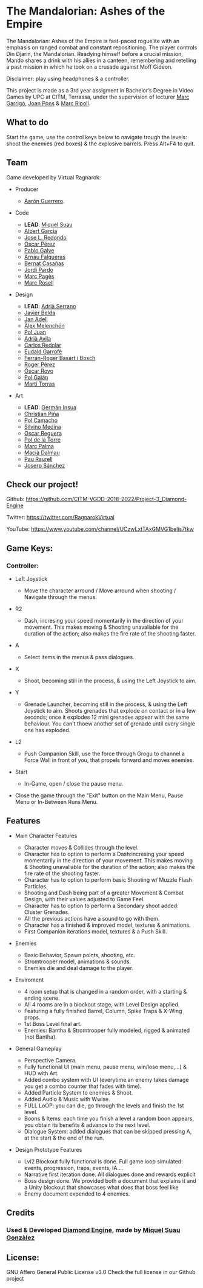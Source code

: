 ﻿# The Mandalorian: Ashes of the Empire

The Mandalorian: Ashes of the Empire is fast-paced roguelite with an emphasis on ranged combat and constant repositioning. The player controls Din Djarin, the Mandalorian. Readying himself before a crucial mission, Mando shares a drink with his allies in a canteen, remembering and retelling a past mission in which he took on a crusade against Moff Gideon.

Disclaimer: play using headphones & a controller.

This project is made as a 3rd year assigment in Bachelor’s Degree in Video Games by UPC at CITM, Terrassa, under the supervision of lecturer [Marc Garrigó](www.linkedin.com/in/mgarrigo/), [Joan Pons](https://www.linkedin.com/in/joanjoseppons/) & [Marc Ripoll](https://www.linkedin.com/in/marc-ripoll-tarr%C3%A9-2625303b/?originalSubdomain=es).


## What to do
Start the game, use the control keys below to navigate trough the levels: shoot the enemies (red boxes) & the explosive barrels. Press Alt+F4 to quit.

## Team
Game developed by Virtual Ragnarok:

* Producer
	- [Aarón Guerrero](https://www.linkedin.com/in/aar%C3%B3n-guerrero-cruz-5a2333164/).

* Code
	- **LEAD**: [Miquel Suau](https://www.linkedin.com/in/miquel-suau-gonzalez/)
	- [Albert Garcia](https://www.linkedin.com/in/albert-garcia-belerda/)
	- [Jose L. Redondo](https://www.linkedin.com/in/jose-lu%C3%ADs-redondo-tello-44918b19b/)
	- [Oscar Pérez](https://www.linkedin.com/in/oscar-p%C3%A9rez-mart%C3%ADn-94a3a5196/)
	- [Pablo Galve](https://www.linkedin.com/in/pablogalve/)
	- [Arnau Falgueras](https://www.linkedin.com/in/arnau-falgueras-baa55a1b2/)
	- [Bernat Casañas](https://www.linkedin.com/in/bernat-casa%C3%B1as-masip-a91537160/)
	- [Jordi Pardo](https://www.linkedin.com/in/jordi-pardo-gutierrez/)
	- [Marc Pagès](https://www.linkedin.com/in/marc-pagès-francesch-7206b3186/)
	- [Marc Rosell](https://www.linkedin.com/in/marc-rosell-hernandez/)

* Design
	- **LEAD**: [Adrià Serrano](https://www.linkedin.com/in/adri%C3%A0-serrano-l%C3%B3pez-7196a91a3/)
	- [Javier Belda](https://www.linkedin.com/in/javier-belda-gonz%C3%A1lez-59718112b/)
	- [Jan Adell](https://www.linkedin.com/in/jan-adell-41a5341a3/)
	- [Àlex Melenchón](https://www.linkedin.com/in/alex-melench%C3%B3n-maza-a46981195/)
	- [Pol Juan](https://www.linkedin.com/in/pol-juan-santos-72004420a/)
	- [Adrià Avila](https://www.linkedin.com/in/adria-avila-borrallo-427705209/)
	- [Carlos Redolar](https://www.linkedin.com/in/carlos-redolar/)
	- [Eudald Garrofé](https://www.linkedin.com/in/eudald-garrof%C3%A9-flix-6a7427153/)
	- [Ferran-Roger Basart i Bosch](https://www.linkedin.com/in/ferran-roger-basart-i-bosch-606b5a195/)
	- [Roger Pérez](https://github.com/Rugiacreed)
	- [Óscar Royo](https://github.com/oscarroyo4)
	- [Pol Galán](https://github.com/pgalmor)
	- [Martí Torras](https://www.linkedin.com/in/mart%C3%AD-torras-640466185/)

* Art
	- **LEAD**: [Germán Insua](https://www.linkedin.com/in/germaninsua/)
	- [Christian Piña](https://www.linkedin.com/in/christian-p-9007b012a/)
	- [Pol Camacho](https://www.linkedin.com/in/pol-camacho-banal-6611671a1/)
	- [Silvino Medina](https://www.linkedin.com/in/silvino-medina-cardona-476558197/)
	- [Oscar Reguera](https://www.linkedin.com/in/oscarrep/)
	- [Pol de la Torre](https://www.linkedin.com/in/pol-de-la-torre-6b83b5171/)
	- [Marc Palma](https://www.linkedin.com/in/marc-palma-0b804720a/)
	- [Macià Dalmau](https://www.linkedin.com/in/maci%C3%A0-dalmau-roig-15204520a/)
	- [Pau Raurell](https://www.linkedin.com/in/pau-raurell-gomis-b0318b1b7/)
	- [Joserp Sánchez](https://www.josepsanchezarbona.com/)


## Check our project!

Github:		https://github.com/CITM-VGDD-2018-2022/Project-3_Diamond-Engine

Twitter:	https://twitter.com/RagnarokVirtual

YouTube:	https://www.youtube.com/channel/UCzwLxtTAxGMVG1belis7tkw

## Game Keys:

### Controller:

* Left Joystick
	- Move the character arround / Move arround when shooting / Navigate through the menus.

* R2
	- Dash, incresing your speed momentarily in the direction of your movement. This makes moving & Shooting unavaliable for the duration of the action; also makes the fire rate of the shooting faster.
	
* A
	- Select items in the menus & pass dialogues.
	
* X
	- Shoot, becoming still in the process, & using the Left Joystick to aim.
	
* Y
	- Grenade Launcher, becoming still in the process, & using the Left Joystick to aim. Shoots grenades that explode on contact or in a few seconds; once it explodes 12 mini grenades appear with the same behaviour. You can't thoew another set of grenade until every single one has exploded.

* L2
	- Push Companion Skill, use the force through Grogu to channel a Force Wall in front of you, that propels forward and moves enemies.

* Start
	- In-Game, open / close the pause menu.


- Close the game through the "Exit" button on the Main Menu, Pause Menu or In-Between Runs Menu.
 
## Features
* Main Character Features
	- Character moves & Collides through the level.
	- Character has to option to perform a Dash:incresing your speed momentarily in the direction of your movement. This makes moving & Shooting unavaliable for the duration of the action; also makes the fire rate of the shooting faster.
	- Character has to option to perform basic Shooting w/ Muzzle Flash Particles.
	- Shooting and Dash being part of a greater Movement & Combat Design, with their values adjusted to Game Feel.
	- Character has to option to perform a Secondary shoot added: Cluster Grenades.
	- All the previous actions have a sound to go with them.
	- Character has a finished & improved model, textures & animations.
	- First Companion iterations model, textures & a Push Skill.
	
* Enemies
	- Basic Behavior, Spawn points, shooting, etc.
	- Stromtrooper model, animations & sounds.
	- Enemies die and deal damage to the player.



* Enviroment
	- 4 room setup that is changed in a random order, with a starting & ending scene.
	- All 4 rooms are in a blockout stage, with Level Design applied.
	- Featuring a fully finished Barrel, Column, Spike Traps & X-Wing props.
	- 1st Boss Level final art.
	- Enemies: Bantha & Stromtrooper fully modeled, rigged & animated (not Bantha).

* General Gameplay
	- Perspective Camera.
	- Fully functional UI (main menu, pause menu, win/lose menu,...) & HUD with Art.
	- Added combo system with UI (everytime an enemy takes damage you get a combo counter that fades with time).
	- Added Particle System to enemies & Shoot.
	- Added Audio & Music with Wwise.
	- FULL LoOP: you can die, go through the levels and finish the 1st level.
	- Boons & Items: each time you finish a level a random boon appears, you obtain its benefits & advance to the next level.
	- Dialogue System: added dialogues that can be skipped pressing A, at the start & the end of the run.
	

* Design Prototype Features 
	- Lvl2 Blockout fully functional is done. Full game loop simulated: events, progression, traps, events, IA....
	- Narrative first iteration done. All dialogues done and rewards explicit
    - Boss design done. We provided both a document that explains it and a Unity blockout that showcases what does that boss feel like
	- Enemy document expended to 4 enemies.



## Credits

### Used & Developed [Diamond Engine](https://github.com/CITM-VGDD-2018-2022/Project-3_Diamond-Engine), made by [Miquel Suau Gonzàlez](https://github.com/MayKoder)


## License:
GNU Affero General Public License v3.0
Check the full license in our Github project
